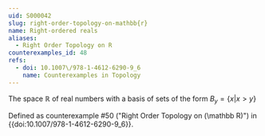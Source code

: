 ```yaml
---
uid: S000042
slug: right-order-topology-on-mathbb{r}
name: Right-ordered reals
aliases:
  - Right Order Topology on R
counterexamples_id: 48
refs:
  - doi: 10.1007\/978-1-4612-6290-9_6
    name: Counterexamples in Topology
---
```

The space $\mathbb{R}$ of real numbers with a basis of sets of the form
$B_y=\{x|x>y\}$

Defined as counterexample #50 ("Right Order Topology on \(\mathbb R\)")
in {{doi:10.1007\/978-1-4612-6290-9_6}}.
